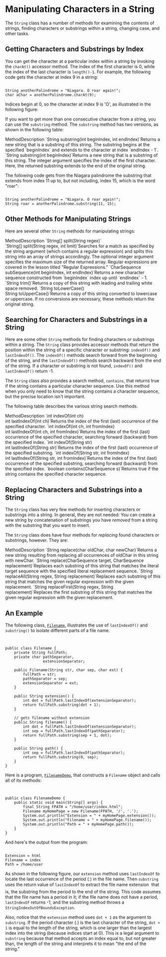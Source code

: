 
# Manipulating Characters in a String

The `String` class has a number of methods for examining the contents of strings, finding characters or substrings within a string, changing case, and other tasks.

## Getting Characters and Substrings by Index

You can get the character at a particular index within a string by invoking the `charAt()` accessor method. The index of the first character is 0, while the index of the last character is `length()-1`. For example, the following code gets the character at index 9 in a string:

```

String anotherPalindrome = "Niagara. O roar again!"; 
char aChar = anotherPalindrome.charAt(9);

```

Indices begin at 0, so the character at index 9 is 'O', as illustrated in the following figure: <!-- figure -->

If you want to get more than one consecutive character from a string, you can use the `substring` method. The `substring` method has two versions, as shown in the following table:
<th id="h1">Method</th><th id="h2" width="60%">Description</th>
<td headers="h1">`String substring(int beginIndex, int endIndex)`</td><td headers="h2">Returns a new string that is a substring of this string. The substring begins at the specified `beginIndex` and extends to the character at index `endIndex - 1`.</td>
<td headers="h1">`String substring(int beginIndex)`</td><td headers="h2">Returns a new string that is a substring of this string. The integer argument specifies the index of the first character. Here, the returned substring extends to the end of the original string.</td>

The following code gets from the Niagara palindrome the substring that extends from index 11 up to, but not including, index 15, which is the word "roar":

```

String anotherPalindrome = "Niagara. O roar again!"; 
String roar = anotherPalindrome.substring(11, 15); 

```

## Other Methods for Manipulating Strings

Here are several other `String` methods for manipulating strings:
<th id="h101">Method</th><th id="h102" width="50%">Description</th>
<td headers="h101">`String[] split(String regex)`<br />`String[] split(String regex, int limit)`</td><td headers="h102">Searches for a match as specified by the string argument (which contains a regular expression) and splits this string into an array of strings accordingly. The optional integer argument specifies the maximum size of the returned array. Regular expressions are covered in the lesson titled "Regular Expressions."</td>
<td headers="h101">`CharSequence subSequence(int beginIndex, int endIndex)`</td><td headers="h102">Returns a new character sequence constructed from `beginIndex` index up until `endIndex` - 1.</td>
<td headers="h101">`String trim()`</td><td headers="h102">Returns a copy of this string with leading and trailing white space removed.</td>
<td headers="h101">`String toLowerCase()<br />String toUpperCase()`</td><td headers="h102">Returns a copy of this string converted to lowercase or uppercase. If no conversions are necessary, these methods return the original string.</td>

## Searching for Characters and Substrings in a String

Here are some other `String` methods for finding characters or substrings within a string. The `String` class provides accessor methods that return the position within the string of a specific character or substring: `indexOf()` and `lastIndexOf()`. The `indexOf()` methods search forward from the beginning of the string, and the `lastIndexOf()` methods search backward from the end of the string. If a character or substring is not found, `indexOf()` and `lastIndexOf()` return -1.

The `String` class also provides a search method, `contains`, that returns true if the string contains a particular character sequence. Use this method when you only need to know that the string contains a character sequence, but the precise location isn't important.

The following table describes the various string search methods.
<th id="h201">Method</th><th id="h202" width="50%">Description</th>
<td headers="h201">`int indexOf(int ch)<br />int lastIndexOf(int ch)`</td><td headers="h202">Returns the index of the first (last) occurrence of the specified character.</td>
<td headers="h201">`int indexOf(int ch, int fromIndex)<br />int lastIndexOf(int ch, int fromIndex)`</td><td headers="h202">Returns the index of the first (last) occurrence of the specified character, searching forward (backward) from the specified index.</td>
<td headers="h201">`int indexOf(String str)<br />int lastIndexOf(String str)`</td><td headers="h202">Returns the index of the first (last) occurrence of the specified substring.</td>
<td headers="h201">`int indexOf(String str, int fromIndex)<br />int lastIndexOf(String str, int fromIndex)`</td><td headers="h202">Returns the index of the first (last) occurrence of the specified substring, searching forward (backward) from the specified index.</td>
<td headers="h201">`boolean contains(CharSequence s)`</td><td headers="h202">Returns true if the string contains the specified character sequence.</td>

## Replacing Characters and Substrings into a String

The `String` class has very few methods for inserting characters or substrings into a string. In general, they are not needed: You can create a new string by concatenation of substrings you have *removed* from a string with the substring that you want to insert.

The `String` class does have four methods for *replacing* found characters or substrings, however. They are:
<th id="h301">Method</th><th id="h302" width="50%">Description</th>
<td headers="h301">`String replace(char oldChar, char newChar)`</td><td headers="h302">Returns a new string resulting from replacing all occurrences of oldChar in this string with newChar.</td>
<td headers="h301">`String replace(CharSequence target, CharSequence replacement)`</td><td headers="h302">Replaces each substring of this string that matches the literal target sequence with the specified literal replacement sequence.</td>
<td headers="h301">`String replaceAll(String regex, String replacement)`</td><td headers="h302">Replaces each substring of this string that matches the given regular expression with the given replacement.</td>
<td headers="h301">`String replaceFirst(String regex, String replacement)`</td><td headers="h302">Replaces the first substring of this string that matches the given regular expression with the given replacement.</td>

## An Example

The following class, 
[`Filename`](examples/Filename.java), illustrates the use of `lastIndexOf()` and `substring()` to isolate different parts of a file name.

```


public class Filename {
    private String fullPath;
    private char pathSeparator, 
                 extensionSeparator;

    public Filename(String str, char sep, char ext) {
        fullPath = str;
        pathSeparator = sep;
        extensionSeparator = ext;
    }

    public String extension() {
        int dot = fullPath.lastIndexOf(extensionSeparator);
        return fullPath.substring(dot + 1);
    }

    // gets filename without extension
    public String filename() {
        int dot = fullPath.lastIndexOf(extensionSeparator);
        int sep = fullPath.lastIndexOf(pathSeparator);
        return fullPath.substring(sep + 1, dot);
    }

    public String path() {
        int sep = fullPath.lastIndexOf(pathSeparator);
        return fullPath.substring(0, sep);
    }
}

```

Here is a program, 
[`FilenameDemo`](examples/FilenameDemo.java), that constructs a `Filename` object and calls all of its methods:

```


public class FilenameDemo {
    public static void main(String[] args) {
        final String FPATH = "/home/user/index.html";
        Filename myHomePage = new Filename(FPATH, '/', '.');
        System.out.println("Extension = " + myHomePage.extension());
        System.out.println("Filename = " + myHomePage.filename());
        System.out.println("Path = " + myHomePage.path());
    }
}

```

And here's the output from the program:

```

Extension = html
Filename = index
Path = /home/user

```

As shown in the following figure, our `extension` method uses `lastIndexOf` to locate the last occurrence of the period (.) in the file name. Then `substring` uses the return value of `lastIndexOf` to extract the file name extension &#151; that is, the substring from the period to the end of the string. This code assumes that the file name has a period in it; if the file name does not have a period, `lastIndexOf` returns -1, and the substring method throws a `StringIndexOutOfBoundsException`.

Also, notice that the `extension` method uses `dot + 1` as the argument to `substring`. If the period character (.) is the last character of the string, `dot + 1` is equal to the length of the string, which is one larger than the largest index into the string (because indices start at 0). This is a legal argument to `substring` because that method accepts an index equal to, but not greater than, the length of the string and interprets it to mean "the end of the string."
